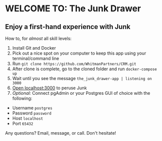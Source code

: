 # WELCOME TO: The Junk Drawer
## Enjoy a first-hand experience with Junk
How to, for _almost_ all skill levels:
1. Install Git and Docker
2. Pick out a nice spot on your computer to keep this app using your terminal/command line
3. Run `git clone https://github.com/WhitmanPartners/CRM.git`
4. After clone is complete, go to the cloned folder and run `docker-compose up`
5. Wait until you see the message `the_junk_drawer-app | listening on 3000`
6. [Open localhost:3000](localhost:3000) to peruse Junk
7. _Optional:_ Connect pgAdmin or your Postgres GUI of choice with the following:
  * Username `postgres`
  * Password `password`
  * Host `localhost`
  * Port `65432`

Any questions? Email, message, or call. Don't hesitate!
